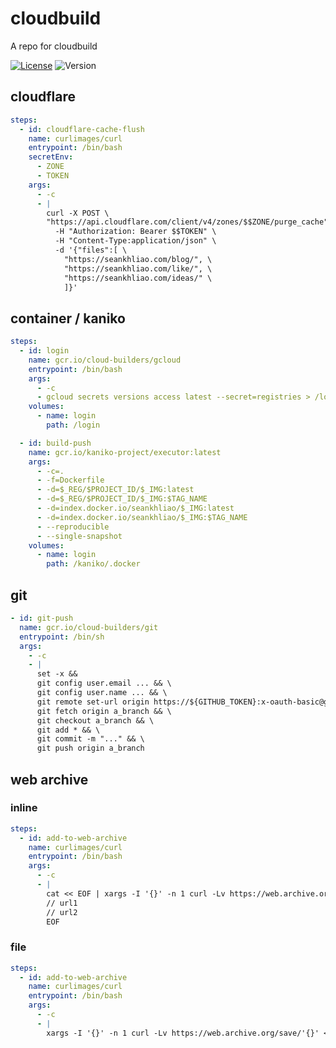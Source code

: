 # cloudbuild

A repo for cloudbuild

[![License](https://img.shields.io/github/license/seankhliao/cloudbuild.svg?style=flat-square)](LICENSE)
![Version](https://img.shields.io/github/v/tag/seankhliao/cloudbuild?sort=semver&style=flat-square)

## cloudflare

```yaml
steps:
  - id: cloudflare-cache-flush
    name: curlimages/curl
    entrypoint: /bin/bash
    secretEnv:
      - ZONE
      - TOKEN
    args:
      - -c
      - |
        curl -X POST \
        "https://api.cloudflare.com/client/v4/zones/$$ZONE/purge_cache" \
          -H "Authorization: Bearer $$TOKEN" \
          -H "Content-Type:application/json" \
          -d '{"files":[ \
            "https://seankhliao.com/blog/", \
            "https://seankhliao.com/like/", \
            "https://seankhliao.com/ideas/" \
            ]}'
```

## container / kaniko

```yaml
steps:
  - id: login
    name: gcr.io/cloud-builders/gcloud
    entrypoint: /bin/bash
    args:
      - -c
      - gcloud secrets versions access latest --secret=registries > /login/config.json
    volumes:
      - name: login
        path: /login

  - id: build-push
    name: gcr.io/kaniko-project/executor:latest
    args:
      - -c=.
      - -f=Dockerfile
      - -d=$_REG/$PROJECT_ID/$_IMG:latest
      - -d=$_REG/$PROJECT_ID/$_IMG:$TAG_NAME
      - -d=index.docker.io/seankhliao/$_IMG:latest
      - -d=index.docker.io/seankhliao/$_IMG:$TAG_NAME
      - --reproducible
      - --single-snapshot
    volumes:
      - name: login
        path: /kaniko/.docker
```

## git

```yaml
- id: git-push
  name: gcr.io/cloud-builders/git
  entrypoint: /bin/sh
  args:
    - -c
    - |
      set -x &&
      git config user.email ... && \
      git config user.name ... && \
      git remote set-url origin https://${GITHUB_TOKEN}:x-oauth-basic@github.com/... && \
      git fetch origin a_branch && \
      git checkout a_branch && \
      git add * && \
      git commit -m "..." && \
      git push origin a_branch
```

## web archive

### inline

```yaml
steps:
  - id: add-to-web-archive
    name: curlimages/curl
    entrypoint: /bin/bash
    args:
      - -c
      - |
        cat << EOF | xargs -I '{}' -n 1 curl -Lv https://web.archive.org/save/'{}'
        // url1
        // url2
        EOF
```

### file

```yaml
steps:
  - id: add-to-web-archive
    name: curlimages/curl
    entrypoint: /bin/bash
    args:
      - -c
      - |
        xargs -I '{}' -n 1 curl -Lv https://web.archive.org/save/'{}' < sitemap.txt
```
